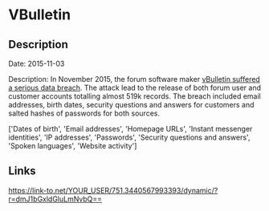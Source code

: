 # VBulletin

## Description

Date: 2015-11-03

Description:
In November 2015, the forum software maker <a href="http://www.theregister.co.uk/2015/11/03/vbulletin_forum_software_hacked_defaced/" target="_blank" rel="noopener">vBulletin suffered a serious data breach</a>. The attack lead to the release of both forum user and customer accounts totalling almost 519k records. The breach included email addresses, birth dates, security questions and answers for customers and salted hashes of passwords for both sources.


['Dates of birth', 'Email addresses', 'Homepage URLs', 'Instant messenger identities', 'IP addresses', 'Passwords', 'Security questions and answers', 'Spoken languages', 'Website activity']

## Links

https://link-to.net/YOUR_USER/751.3440567993393/dynamic/?r=dmJ1bGxldGluLmNvbQ==